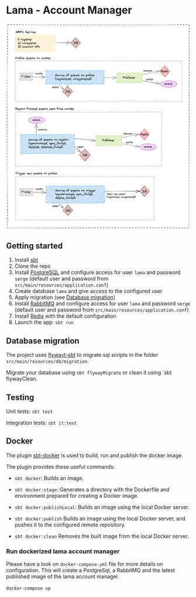 # Lama - Account Manager

![](./excalidraw/account-manager.png)

## Getting started
1. Install [sbt][sbt]
2. Clone the repo
3. Install [PostgreSQL][postgresql] and configure access for user `lama` and password `serge` (default user and password from `src/main/resources/application.conf`)
4. Create database `lama` and give access to the configured user
5. Apply migration (see [Database migration][database-migration])
6. Install [RabbitMQ][rabbitmq] and configure access for user `lama` and password `serge` (default user and password from `src/main/resources/application.conf`)
7. Install [Redis][redis] with the default configuration
8. Launch the app: `sbt run`

## Database migration

The project uses [flywayt-sbt][flywayt-sbt] to migrate sql scripts in the folder `src/main/resources/db/migration`.

Migrate your database using `sbt flywayMigrate` or clean it using `sbt flywayClean.

## Testing

Unit tests: `sbt test`

Integration tests: `sbt it:test`

## Docker

The plugin [sbt-docker][sbt-docker] is used to build, run and publish the docker image.

The plugin provides these useful commands:

- `sbt docker`:
Builds an image.

- `sbt docker:stage`:
Generates a directory with the Dockerfile and environment prepared for creating a Docker image.

- `sbt docker:publishLocal`:
Builds an image using the local Docker server.

- `sbt docker:publish`
Builds an image using the local Docker server, and pushes it to the configured remote repository.

- `sbt docker:clean`
Removes the built image from the local Docker server.

### Run dockerized lama account manager
Please have a look on `docker-compose.yml` file for more details on configuration.
This will create a PostgreSql, a RabbitMQ and the latest published image of the lama account manager.

`docker-compose up`

[sbt]: http://www.scala-sbt.org/1.x/docs/Setup.html
[postgresql]: https://www.postgresql.org/download/
[flywayt-sbt]: https://github.com/flyway/flyway-sbt
[rabbitmq]: https://www.rabbitmq.com/download.html
[redis]: https://redis.io/download
[sbt-docker]: https://github.com/marcuslonnberg/sbt-docker
[database-migration]: #database-migration
